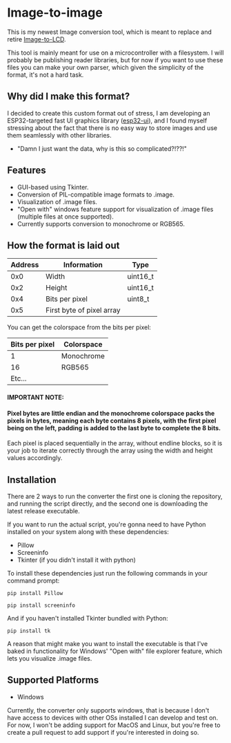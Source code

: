 # Image-to-image
This is my newest Image conversion tool, which is meant to replace and retire [Image-to-LCD](https://github.com/alex-makes-things/Image-to-LCD).

This tool is mainly meant for use on a microcontroller with a filesystem. I will probably be publishing reader libraries, but for now if you want to use these files you can make your own parser, which given the simplicity of the format, it's not a hard task.





## Why did I make this format?

I decided to create this custom format out of stress, I am developing an ESP32-targeted fast UI graphics library ([esp32-ui](https://github.com/alex-makes-things/esp32-ui)), and I found myself stressing about the fact that there is no easy way to store images and use them seamlessly with other libraries.

- "Damn I just want the data, why is this so complicated?!??!"


## Features
- GUI-based using Tkinter.
- Conversion of PIL-compatible image formats to .image.
- Visualization of .image files.
- "Open with" windows feature support for visualization of .image files (multiple files at once supported).
- Currently supports conversion to monochrome or RGB565.



## How the format is laid out

|   Address    |        Information       |    Type    |
| ------------ | -------------------------|------------|
| 0x0          | Width                    | uint16_t   |
| 0x2          | Height                   | uint16_t   |
| 0x4          | Bits per pixel           | uint8_t    |
| 0x5          | First byte of pixel array

You can get the colorspace from the bits per pixel:

|Bits per pixel|  Colorspace  |
| ------------ | -------------|
| 1            | Monochrome   |
| 16           | RGB565       |
| Etc...

#### IMPORTANT NOTE: 
#### Pixel bytes are little endian and the monochrome colorspace packs the pixels in bytes, meaning each byte contains 8 pixels, with the first pixel being on the left, padding is added to the last byte to complete the 8 bits.

Each pixel is placed sequentially in the array, without endline blocks, so it is your job to iterate correctly through the array using the width and height values accordingly.

## Installation

There are 2 ways to run the converter the first one is cloning the repository, and running the script directly, and the second one is downloading the latest release executable.

If you want to run the actual script, you're gonna need to have Python installed on your system along with these dependencies:
 - Pillow
 - Screeninfo
 - Tkinter (if you didn't install it with python)

To install these dependencies just run the following commands in your command prompt:

```
pip install Pillow
```
```
pip install screeninfo
```
And if you haven't installed Tkinter bundled with Python:
```
pip install tk
```

A reason that might make you want to install the executable is that I've baked in functionality for Windows' "Open with" file explorer feature, which lets you visualize .image files.

    
## Supported Platforms

- Windows

Currently, the converter only supports windows, that is because I don't have access to devices with other OSs installed I can develop and test on. For now, I won't be adding support for MacOS and Linux, but you're free to create a pull request to add support if you're interested in doing so.


